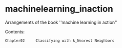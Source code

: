 # machinelearning_inaction

Arrangements of the book ''machine learning in action''

Contents:

    Chapter02     Classifying with k_Nearest Neighbors
